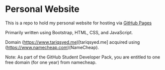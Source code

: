 # Personal Website
This is a repo to hold my personal website for hosting via [GitHub Pages](https://www.pages.github.com)

Primarily written using Bootstrap, HTML, CSS, and JavaScript.

Domain (https://www.tariqsyed.me)[tariqsyed.me] acquired using (https://www.namecheap.com)(NameCheap).

Note: As part of the GitHub Student Developer Pack, you are entitled to one free domain (for one year) from namecheap.
